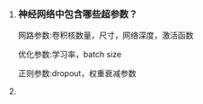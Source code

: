 1. ### 神经网络中包含哪些超参数？

   网路参数:卷积核数量，尺寸，网络深度，激活函数

   优化参数:学习率，batch size

   正则参数:dropout，权重衰减参数

2. 

